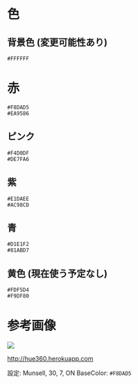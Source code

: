 # 色

## 背景色 (変更可能性あり)

```
#FFFFFF
```

# 赤

```
#F8DAD5
#EA9586
```

## ピンク

```
#F4D0DF
#DE7FA6
```

## 紫

```
#E1DAEE
#AC98CD
```

## 青

```
#D1E1F2
#81ABD7
```

## 黄色 (現在使う予定なし)

```
#FDF5D4
#F9DF80
```


# 参考画像

![](./img/hue.jpg)

http://hue360.herokuapp.com

設定: Munsell, 30, 7, ON
BaseColor: `#F8DAD5`

